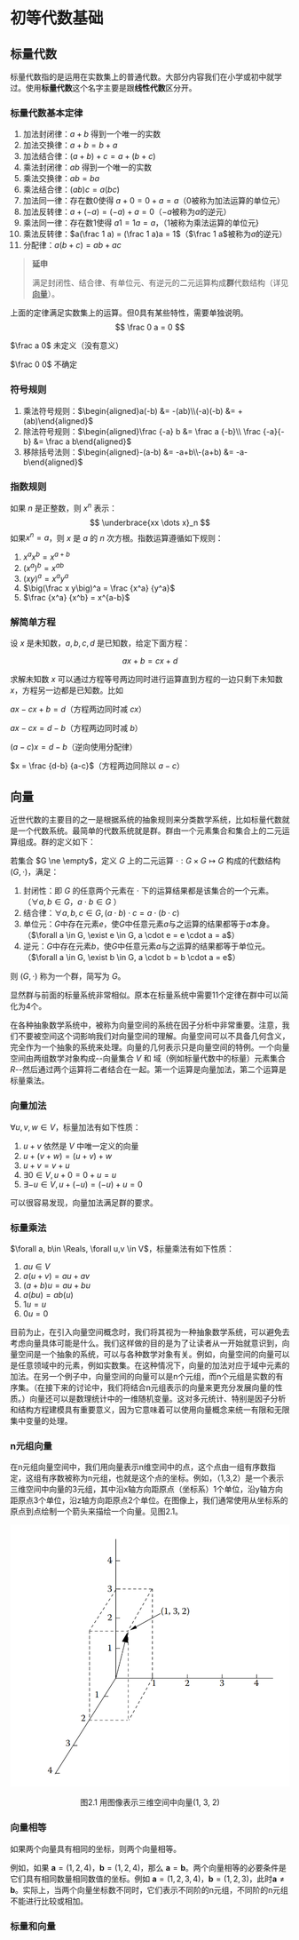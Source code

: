 # 初等代数基础

## 标量代数

标量代数指的是运用在实数集上的普通代数。大部分内容我们在小学或初中就学过。使用**标量代数**这个名字主要是跟**线性代数**区分开。

### 标量代数基本定律

1. 加法封闭律：$a+b$ 得到一个唯一的实数
2. 加法交换律：$a+b = b+a$
3. 加法结合律：$(a+b)+c = a+(b+c)$
4. 乘法封闭律：$ab$ 得到一个唯一的实数
5. 乘法交换律：$ab = ba$
6. 乘法结合律：$(ab)c = a(bc)$
7. 加法同一律：存在数0使得 $a+0=0+a=a$（0被称为加法运算的单位元）
8. 加法反转律：$a+(-a) = (-a)+a = 0$（$-a$被称为$a$的逆元）
9. 乘法同一律：存在数1使得 $a1=1a=a$，（1被称为乘法运算的单位元}
10. 乘法反转律：$a(\frac 1 a) = (\frac 1 a)a = 1$（$\frac 1 a$被称为$a$的逆元）
11. 分配律：$a(b+c) = ab+ac$

> **延申**
> 
> 满足封闭性、结合律、有单位元、有逆元的二元运算构成**群**代数结构（详见[向量](#vector)）。

上面的定律满足实数集上的运算。但0具有某些特性，需要单独说明。
$$
\frac 0 a = 0
$$

$\frac a 0$ 未定义（没有意义）

$\frac 0 0$ 不确定

### 符号规则

1. 乘法符号规则：$\begin{aligned}a(-b) &= -(ab)\\(-a)(-b) &= +(ab)\end{aligned}$
2. 除法符号规则：$\begin{aligned}\frac {-a} b &= \frac a {-b}\\ \frac {-a}{-b} &= \frac a b\end{aligned}$
3. 移除括号法则：$\begin{aligned}-(a-b) &= -a+b\\-(a+b) &= -a-b\end{aligned}$

### 指数规则

如果 $n$ 是正整数，则 $x^n$ 表示：
$$
\underbrace{xx \dots x}_n
$$
如果$x^n = a$，则 $x$ 是 $a$ 的 $n$ 次方根。指数运算遵循如下规则：

1. $x^ax^b = x^{a+b}$
2. $(x^a)^b = x^{ab}$
3. $(xy)^a = x^ay^a$
4. $\big(\frac x y\big)^a = \frac {x^a} {y^a}$
5. $\frac {x^a} {x^b} = x^{a-b}$

### 解简单方程

设 $x$ 是未知数，$a,b,c,d$ 是已知数，给定下面方程：

$$
ax+b = cx+d
$$

求解未知数 $x$ 可以通过方程等号两边同时进行运算直到方程的一边只剩下未知数 $x$，方程另一边都是已知数。比如

$ax-cx+b= d$（方程两边同时减 $cx$）

$ax-cx= d-b$（方程两边同时减 $b$）

$(a-c)x= d-b$（逆向使用分配律）

$x = \frac {d-b} {a-c}$（方程两边同除以 $a-c$）

## <div id="vector">向量</div>

近世代数的主要目的之一是根据系统的抽象规则来分类数学系统，比如标量代数就是一个代数系统。最简单的代数系统就是群。群由一个元素集合和集合上的二元运算组成。群的定义如下：

若集合 $G \ne \empty$，定义 $G$ 上的二元运算 $\cdot: G \times G \mapsto G$ 构成的代数结构 $(G, \cdot)$，满足：

1. 封闭性：即 $G$ 的任意两个元素在 $\cdot$ 下的运算结果都是该集合的一个元素。（$\forall a,b \in G，a \cdot b \in G$ ）
2. 结合律：$\forall a,b,c \in G, (a \cdot b) \cdot c = a \cdot (b \cdot c)$
3. 单位元：$G$中存在元素$e$，使$G$中任意元素$a$与之运算的结果都等于$a$本身。（$\forall a \in G, \exist e \in G, a \cdot e = e \cdot a = a$）
4. 逆元：$G$中存在元素$b$，使$G$中任意元素$a$与之运算的结果都等于单位元。（$\forall a \in G, \exist b \in G, a \cdot b = b \cdot a = e$）

则 $(G, \cdot)$ 称为一个群，简写为 $G$。

显然群与前面的标量系统非常相似。原本在标量系统中需要11个定律在群中可以简化为4个。

在各种抽象数学系统中，被称为向量空间的系统在因子分析中非常重要。注意，我们不要被空间这个词影响我们对向量空间的理解。向量空间可以不具备几何含义，完全作为一个抽象的系统来处理。向量的几何表示只是向量空间的特例。一个向量空间由两组数学对象构成--向量集合 $V$ 和 域（例如标量代数中的标量）元素集合 $R$--然后通过两个运算将二者结合在一起。第一个运算是向量加法，第二个运算是标量乘法。

### 向量加法

$\forall u,v,w \in V$，标量加法有如下性质：

1. $u + v$ 依然是 $V$ 中唯一定义的向量
2. $u + (v + w) = (u + v) + w$
3. $u+v = v+u$
4. $\exists 0 \in V, u+0 = 0+u = u$
5. $\exists -u \in V, u+(-u) = (-u)+u = 0$

可以很容易发现，向量加法满足群的要求。

### 标量乘法

$\forall a, b\in \Reals, \forall u,v \in V$，标量乘法有如下性质：

1. $au \in V$
2. $a(u+v) = au+av$
3. $(a+b)u = au+bu$
4. $a(bu) = ab(u)$
5. $1u = u$
6. $0u = 0$

目前为止，在引入向量空间概念时，我们将其视为一种抽象数学系统，可以避免去考虑向量具体可能是什么。我们这样做的目的是为了让读者从一开始就意识到，向量空间是一个抽象的系统，可以与各种数学对象有关。例如，向量空间的向量可以是任意领域中的元素，例如实数集。在这种情况下，向量的加法对应于域中元素的加法。在另一个例子中，向量空间的向量可以是n个元组，而n个元组是实数的有序集。（在接下来的讨论中，我们将结合n元组表示的向量来更充分发展向量的性质。）向量还可以是数理统计中的一维随机变量。这对多元统计、特别是因子分析和结构方程建模具有重要意义，因为它意味着可以使用向量概念来统一有限和无限集中变量的处理。

### n元组向量

在n元组向量空间中，我们用向量表示n维空间中的点，这个点由一组有序数指定，这组有序数被称为n元组，也就是这个点的坐标。例如，（1,3,2）是一个表示三维空间中向量的3元组，其中沿x轴方向距原点（坐标系）1个单位，沿y轴方向距原点3个单位，沿z轴方向距原点2个单位。在图像上，我们通常使用从坐标系的原点到点绘制一个箭头来描绘一个向量。见图2.1。

![](_media/fig2.1.png)

<p align="center">图2.1 用图像表示三维空间中向量(1, 3, 2)</p>

### 向量相等

如果两个向量具有相同的坐标，则两个向量相等。

例如，如果 $\bm{a}=(1,2,4)$，$\bm{b}=(1,2,4)$，那么 $\bm{a} = \bm{b}$。两个向量相等的必要条件是它们具有相同数量相同数值的坐标。例如 $\bm{a}=(1,2,3,4)$，$\bm{b}=(1,2,3)$，此时$\bm{a} \ne \bm{b}$。实际上，当两个向量坐标数不同时，它们表示不同阶的n元组，不同阶的n元组不能进行比较或相加。

### 标量和向量